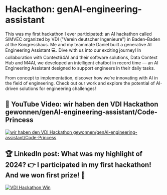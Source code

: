 # Hackathon: genAI-engineering-assistant
This was my first hackathon I ever participated: an AI hackathon called SIMVEC organized by VDI ("Verein deutscher Ingenieure") in Baden-Baden at the Kongresshaus. Me and my teammate Daniel built a generative AI Engineering Assistant 💻. Dive with us into our exciting journey! In collaboration with Context64AI and their software solutions, Data Context Hub and M4AI, we developed an intelligent chatbot in record time — an AI Engineering Assistant designed to support engineers in their daily tasks.

From concept to implementation, discover how we’re innovating with AI in the field of engineering. Check out our work and explore the potential of AI-driven solutions for engineering challenges! 


## 👀 YouTube Video: wir haben den VDI Hackathon gewonnen/genAI-engineering-assistant/Code-Princess
<!-- YouTube video cards from https://github.com/DenverCoder1/github-readme-youtube-cards -->
<!-- https://ytcards.demolab.com/?id=<video ID>&title=<video+title>&lang=en&timestamp=<video publish date in Unix time format>&background_color=%230d1117&title_color=%23ffffff&stats_color=%23dedede&max_title_lines=1&width=250&border_radius=5&duration=<video duration in seconds> "<video title>") -->
<!-- BEGIN YOUTUBE-CARDS -->
[![wir haben den VDI Hackathon gewonnen/genAI-engineering-assistant/Code-Princess](https://ytcards.demolab.com/?id=y8Xy1lZXYJg&title=wir+haben+den+VDI+Hackathon+gewonnen/genAI-engineering-assistant/Code-Princess&lang=en&timestamp=1732834800&background_color=%230d1117&title_color=%23ffffff&stats_color=%23dedede&max_title_lines=1&width=850&border_radius=5&duration=689 "wir haben den VDI Hackathon gewonnen/genAI-engineering-assistant/Code-Princess")](https://youtu.be/y8Xy1lZXYJg?si=-nejmSviWBgCNQr6)
<!-- END YOUTUBE-CARDS -->


## 🏆 LinkedIn post: What was my highlight of 2024? 👉 I participated in my first hackathon! And we won first prize! 🎉
[![VDI Hackathon Win](https://github.com/user-attachments/assets/f0cf46bf-bd56-4448-b18e-892cc5cb876c)](https://www.linkedin.com/posts/linda-lacsivy-a75875304_wir-haben-den-vdi-hackathon-gewonnengenai-engineering-assistant-activity-7281022924927496192-vl6H?utm_source=share&utm_medium=member_desktop)
